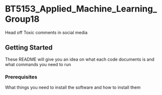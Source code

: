 # BT5153_Applied_Machine_Learning_Group18

Head off Toxic comments in social media

## Getting Started

These README will give you an idea on what each code documents is and what commands you need to run

### Prerequisites

What things you need to install the software and how to install them

```
